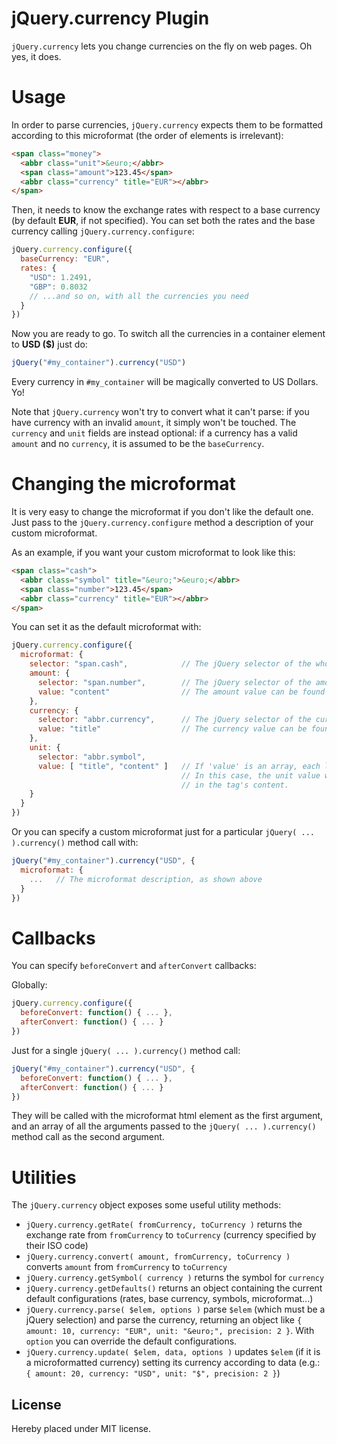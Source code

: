 jQuery.currency Plugin
======================

`jQuery.currency` lets you change currencies on the fly on web pages. Oh yes, it does.


Usage
=====

In order to parse currencies, `jQuery.currency` expects them to be formatted according to this microformat (the order of elements is irrelevant):

```html
<span class="money">
  <abbr class="unit">&euro;</abbr>
  <span class="amount">123.45</span>
  <abbr class="currency" title="EUR"></abbr>
</span>
```

Then, it needs to know the exchange rates with respect to a base currency (by default **EUR**, if not specified). You can set both the rates and the base currency calling `jQuery.currency.configure`:

```javascript
jQuery.currency.configure({
  baseCurrency: "EUR",
  rates: {
    "USD": 1.2491,
    "GBP": 0.8032
    // ...and so on, with all the currencies you need
  }
})
```

Now you are ready to go. To switch all the currencies in a container element to **USD ($)** just do:

```javascript
jQuery("#my_container").currency("USD")
```

Every currency in `#my_container` will be magically converted to US Dollars. Yo!

Note that `jQuery.currency` won't try to convert what it can't parse: if you have currency with an invalid `amount`, it simply won't be touched. The `currency` and `unit` fields are instead optional: if a currency has a valid `amount` and no `currency`, it is assumed to be the `baseCurrency`.


Changing the microformat
========================

It is very easy to change the microformat if you don't like the default one. Just pass to the `jQuery.currency.configure` method a description of your custom microformat.

As an example, if you want your custom microformat to look like this:

```html
<span class="cash">
  <abbr class="symbol" title="&euro;">&euro;</abbr>
  <span class="number">123.45</span>
  <abbr class="currency" title="EUR"></abbr>
</span>
```

You can set it as the default microformat with:

```javascript
jQuery.currency.configure({
  microformat: {
    selector: "span.cash",            // The jQuery selector of the whole microformat
    amount: {
      selector: "span.number",        // The jQuery selector of the amount field
      value: "content"                // The amount value can be found in the tag's content
    },
    currency: {
      selector: "abbr.currency",      // The jQuery selector of the currency field
      value: "title"                  // The currency value can be found in the tag's title attribute
    },
    unit: {
      selector: "abbr.symbol",
      value: [ "title", "content" ]   // If 'value' is an array, each location in the array is searched in order.
                                      // In this case, the unit value will be looked for in the title attribute first, then
                                      // in the tag's content.
    }
  }
})
```

Or you can specify a custom microformat just for a particular `jQuery( ... ).currency()` method call with:

```javascript
jQuery("#my_container").currency("USD", {
  microformat: {
    ...   // The microformat description, as shown above
  }
})
```


Callbacks
=========

You can specify `beforeConvert` and `afterConvert` callbacks:

Globally:

```javascript
jQuery.currency.configure({
  beforeConvert: function() { ... },
  afterConvert: function() { ... }
})
```

Just for a single `jQuery( ... ).currency()` method call:

```javascript
jQuery("#my_container").currency("USD", {
  beforeConvert: function() { ... },
  afterConvert: function() { ... }
})
```

They will be called with the microformat html element as the first argument, and an array of all the arguments passed to the `jQuery( ... ).currency()` method call as the second argument.


Utilities
=========

The `jQuery.currency` object exposes some useful utility methods:

  * `jQuery.currency.getRate( fromCurrency, toCurrency )` returns the exchange rate from `fromCurrency` to `toCurrency` (currency specified by their ISO code)
  * `jQuery.currency.convert( amount, fromCurrency, toCurrency )` converts `amount` from `fromCurrency` to `toCurrency`
  * `jQuery.currency.getSymbol( currency )` returns the symbol for `currency`
  * `jQuery.currency.getDefaults()` returns an object containing the current default configurations (rates, base currency, symbols, microformat...)
  * `jQuery.currency.parse( $elem, options )` parse `$elem` (which must be a jQuery selection) and parse the currency, returning an object like `{ amount: 10, currency: "EUR", unit: "&euro;", precision: 2 }`. With `option` you can override the default configurations.
  * `jQuery.currency.update( $elem, data, options )` updates `$elem` (if it is a microformatted currency) setting its currency according to data (e.g.: `{ amount: 20, currency: "USD", unit: "$", precision: 2 }`)

## License

Hereby placed under MIT license.